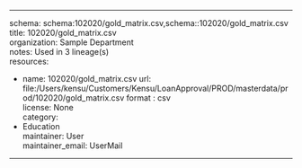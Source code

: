 


---  
schema: schema:102020/gold_matrix.csv,schema::102020/gold_matrix.csv  
title: 102020/gold_matrix.csv  
organization: Sample Department  
notes: Used in 3 lineage(s)  
resources:  
  - name: 102020/gold_matrix.csv 
    url: file:/Users/kensu/Customers/Kensu/LoanApproval/PROD/masterdata/prod/102020/gold_matrix.csv 
    format : csv  
license: None  
category:
  - Education  
maintainer: User  
maintainer_email: UserMail  
---